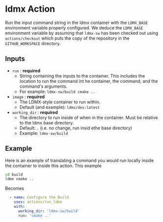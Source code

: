 # ldmx Action

Run the input command string in the ldmx container with the `LDMX_BASE` environment variable properly configured.
We deduce the `LDMX_BASE` environment variable by assuming that `ldmx-sw` has been checked out using `actions/checkout`
which puts the copy of the repository in the `GITHUB_WORKSPACE` directory.

## Inputs

- `run` : **required**
  - String containing the inputs to the container. This includes the location to run the command int he container, the command, and the command's arguments.
  - For example: `ldmx-sw/build cmake ..`
- `image` : **required**
  - The LDMX-style container to run within.
  - Default (and example): `ldmx/dev:latest`
- `working_dir` : **required**
  - The directory to run inside of when in the container. Must be relative to the ldmx base directory.
  - Default: `.` (i.e. no change, run insid ethe base directory)
  - Example: `ldmx-sw/build`

## Example

Here is an example of translating a command you would run locally inside the container to inside this action.
This example

```bash
cd build
ldmx cmake ..
```

Becomes

```yaml
  - name: Configure the Build
    uses: actions/run_ldmx
    with:
      working_dir: 'ldmx-sw/build'
      run: 'cmake ..'
```
